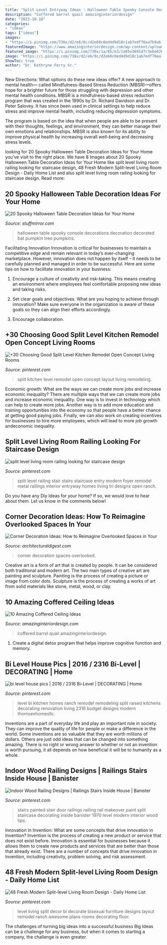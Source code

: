 ```yaml
---
title: "Split Level Entryway Ideas : Halloween Table Spooky Console Decorations Decoration Decorated Bat Pumpkin Tree Pumpkins"
description: "Coffered barrel quail amazinginteriordesign"
date: "2023-10-18"
categories:
- "ideas"
tags: ["ideas"]
images:
- "https://i.pinimg.com/736x/d2/e6/0c/d2e60c0ed4d9d18c1ab7edf70aa7b9ab.jpg"
featuredImage: "https://www.amazinginteriordesign.com/wp-content/uploads/2017/09/10-Amazing-Coffered-Ceiling-Ideas-7.jpg"
featured_image: "https://i.pinimg.com/736x/1a/85/e3/1a85e3691d7c3e6e8269f45f39420195.jpg"
image: "https://i.pinimg.com/736x/d2/e6/0c/d2e60c0ed4d9d18c1ab7edf70aa7b9ab.jpg"
ShowToc: true
author: "Dr. Kathryne Ferry Sr."
---
```



New Directions: What options do these new ideas offer?
A new approach to mental health— called Mindfulness-Based Stress Reduction (MBSR)—offers hope for a brighter future for those struggling with depression and other mental health conditions.
MBSR is a mindfulness-based stress reduction program that was created in the 1990s by Dr. Richard Davidson and Dr. Peter Salovey. It has since been used in clinical settings to help reduce stress and improve mental health, including reducing depression symptoms.

The program is based on the idea that when people are able to be present with their thoughts, feelings, and environment, they can better manage their own emotions and relationships. MBSR is also known for its ability to improve physical health by increasing overall well-being and decreasing stress levels.

	

		
looking for 20 Spooky Halloween Table Decoration Ideas for Your Home you've visit to the right place. We have 8 Images about 20 Spooky Halloween Table Decoration Ideas for Your Home like split level living room railing looking for staircase design, 48 Fresh Modern Split-level Living Room Design - Daily Home List and also split level living room railing looking for staircase design. Read more:
		
    
## 20 Spooky Halloween Table Decoration Ideas For Your Home

<img loading=lazy src="https://www.stuffmirror.com/wp-content/uploads/2018/10/Spooky-Halloween-Table-Decorations15.jpg" onerror="this.onerror=null;this.src='https://tse3.mm.bing.net/th?id=OIP.aargZdqSwb2LMxhKJxOD1gHaLH&amp;pid=15.1';" alt="20 Spooky Halloween Table Decoration Ideas for Your Home">

_Source: stuffmirror.com_

>halloween table spooky console decorations decoration decorated bat pumpkin tree pumpkins. 

	

Facilitating Innovation
Innovation is critical for businesses to maintain a competitive edge and remain relevant in today’s ever-changing marketplace. However, innovation does not happen by itself – it needs to be carefully planned and managed in order to be successful. Here are some tips on how to facilitate innovation in your business:
1. Encourage a culture of creativity and risk-taking. This means creating an environment where employees feel comfortable proposing new ideas and taking risks.

2. Set clear goals and objectives. What are you hoping to achieve through innovation? Make sure everyone in the organization is aware of these goals so they can align their efforts accordingly.

3. Encourage collaboration.

    
## +30 Choosing Good Split Level Kitchen Remodel Open Concept Living Rooms

<img loading=lazy src="https://i.pinimg.com/736x/86/c0/e8/86c0e82d3ae8c81514c79bb26df6741a.jpg" onerror="this.onerror=null;this.src='https://tse2.mm.bing.net/th?id=OIP.EU4EjCAEMunU5x1fajEl6gHaGg&amp;pid=15.1';" alt="+30 Choosing Good Split Level Kitchen Remodel Open Concept Living Rooms">

_Source: pinterest.com_

>split kitchen level remodel open concept layout living remodeling. 

	

Economic growth: What are the ways we can create more jobs and increase economic inequality?
There are multiple ways that we can create more jobs and increase economic inequality. One way is to invest in technology which can help to create more jobs. Another way is to add more education and training opportunities into the economy so that people have a better chance at getting good paying jobs. Finally, we can also work on creating incentives for businesses to hire more employees, which will lead to more job growth andeconomic inequality.

    
## Split Level Living Room Railing Looking For Staircase Design

<img loading=lazy src="https://i.pinimg.com/736x/0c/fe/df/0cfedfc4ff8ea0f945c0da4368a1fdd7.jpg" onerror="this.onerror=null;this.src='https://tse1.mm.bing.net/th?id=OIP.4BSTDVTbJHcbvf9Jv64e3gHaLI&amp;pid=15.1';" alt="split level living room railing looking for staircase design">

_Source: pinterest.com_

>split level railing stair stairs staircase entry modern foyer remodel metal railings interior entryway homes living tri designs open ranch. 

	

Do you have any Diy Ideas for your home? If so, we would love to hear about them. Let us know in the comments below!

    
## Corner Decoration Ideas: How To Reimagine Overlooked Spaces In Your

<img loading=lazy src="https://media.architecturaldigest.com/photos/57c89da7d71120356d9f220e/master/pass/overlooked-corner-decoration-ideas-01.jpg" onerror="this.onerror=null;this.src='https://tse1.mm.bing.net/th?id=OIP.MbkkoxhLx24n3JZG1-MYEAHaLH&amp;pid=15.1';" alt="Corner Decoration Ideas: How to Reimagine Overlooked Spaces in Your">

_Source: architecturaldigest.com_

>corner decoration spaces overlooked. 

	

Creative art is a form of art that is created by people. It can be considered both traditional and modern art. The two main types of creative art are painting and sculpture. Painting is the process of creating a picture or image from color dots. Sculpture is the process of creating a works of art from solid materials like stone, metal, wood, or clay.

    
## 10 Amazing Coffered Ceiling Ideas

<img loading=lazy src="https://www.amazinginteriordesign.com/wp-content/uploads/2017/09/10-Amazing-Coffered-Ceiling-Ideas-7.jpg" onerror="this.onerror=null;this.src='https://tse4.mm.bing.net/th?id=OIP.3XL3jexFY66MVOSJkEz04gHaKO&amp;pid=15.1';" alt="10 Amazing Coffered Ceiling Ideas">

_Source: amazinginteriordesign.com_

>coffered barrel quail amazinginteriordesign. 

	

1. Create a digital detox program that helps improve cognitive function and memory.

    
## Bi Level House Pics | 2016 / 2316 Bi-Level | DECORATING | Home

<img loading=lazy src="https://i.pinimg.com/736x/d2/e6/0c/d2e60c0ed4d9d18c1ab7edf70aa7b9ab.jpg" onerror="this.onerror=null;this.src='https://tse4.mm.bing.net/th?id=OIP.4jIe41GmK_E-KI_qbJ5gLAHaE6&amp;pid=15.1';" alt="bi level house pics | 2016 / 2316 Bi-Level | DECORATING | Home">

_Source: pinterest.com_

>level bi kitchen homes ranch remodel remodeling split raised kitchens decorating renovation living 2316 budget designs modern thomsenhomesllc. 

	

Inventions are a part of everyday life and play an important role in society. They can improve the quality of life for people or make a difference in the world. Some inventions are so valuable that they are worth millions of dollars. Others are just odd ideas that can be changed into something amazing. There is no right or wrong answer to whether or not an invention is worth pursuing, it all depends on how beneficial it will be to humanity as a whole.

    
## Indoor Wood Railing Designs | Railings Stairs Inside House | Banister

<img loading=lazy src="https://i.pinimg.com/736x/84/0e/2b/840e2b187895ec62d298bc6b40f8065c.jpg" onerror="this.onerror=null;this.src='https://tse2.mm.bing.net/th?id=OIP.DNKiz5Ezb0Ku0ehyOoXugQHaLH&amp;pid=15.1';" alt="Indoor Wood Railing Designs | Railings Stairs Inside House | Banister">

_Source: pinterest.com_

>stairs painted stair door railings railing rail makeover paint split staircase decorating inside banister 1970 level modern interior wood tips. 

	

Innovation in Invention: What are some concepts that drive innovation in Invention?
Invention is the process of creating a new product or service that does not exist before. Innovation is essential for businesses because it allows them to create new products and services that are better than those that already exist. There are a number of concepts that drive innovation in Invention, including creativity, problem solving, and risk assessment.

    
## 48 Fresh Modern Split-level Living Room Design - Daily Home List

<img loading=lazy src="https://i.pinimg.com/736x/1a/85/e3/1a85e3691d7c3e6e8269f45f39420195.jpg" onerror="this.onerror=null;this.src='https://tse1.mm.bing.net/th?id=OIP.WV2Tg-H_fZcOKGe1a4En-gHaFj&amp;pid=15.1';" alt="48 Fresh Modern Split-level Living Room Design - Daily Home List">

_Source: pinterest.com_

>level living split decor bi decorate bisexual furniture designs layout remodel ranch awesome plans rooms decorating floor. 

	

The challenges of turning big ideas into a successful business
Big Ideas can be a challenge for any business, but when it comes to starting a company, the challenge is even greater.

